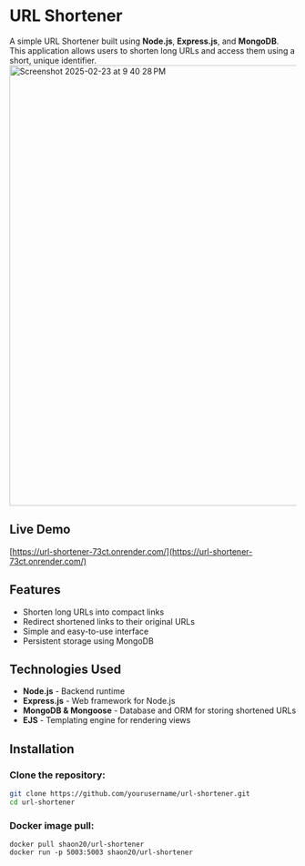 # URL Shortener

A simple URL Shortener built using **Node.js**, **Express.js**, and **MongoDB**. This application allows users to shorten long URLs and access them using a short, unique identifier.
<img width="774" alt="Screenshot 2025-02-23 at 9 40 28 PM" src="https://github.com/user-attachments/assets/7a64651e-1d17-4f4d-8e99-3a14c7b326b5" />

## Live Demo
[https://url-shortener-73ct.onrender.com/](https://url-shortener-73ct.onrender.com/)

## Features
- Shorten long URLs into compact links
- Redirect shortened links to their original URLs
- Simple and easy-to-use interface
- Persistent storage using MongoDB

## Technologies Used
- **Node.js** - Backend runtime
- **Express.js** - Web framework for Node.js
- **MongoDB & Mongoose** - Database and ORM for storing shortened URLs
- **EJS** - Templating engine for rendering views

## Installation

### Clone the repository:
```sh
git clone https://github.com/yourusername/url-shortener.git
cd url-shortener
```
### Docker image pull:
```
docker pull shaon20/url-shortener
docker run -p 5003:5003 shaon20/url-shortener
